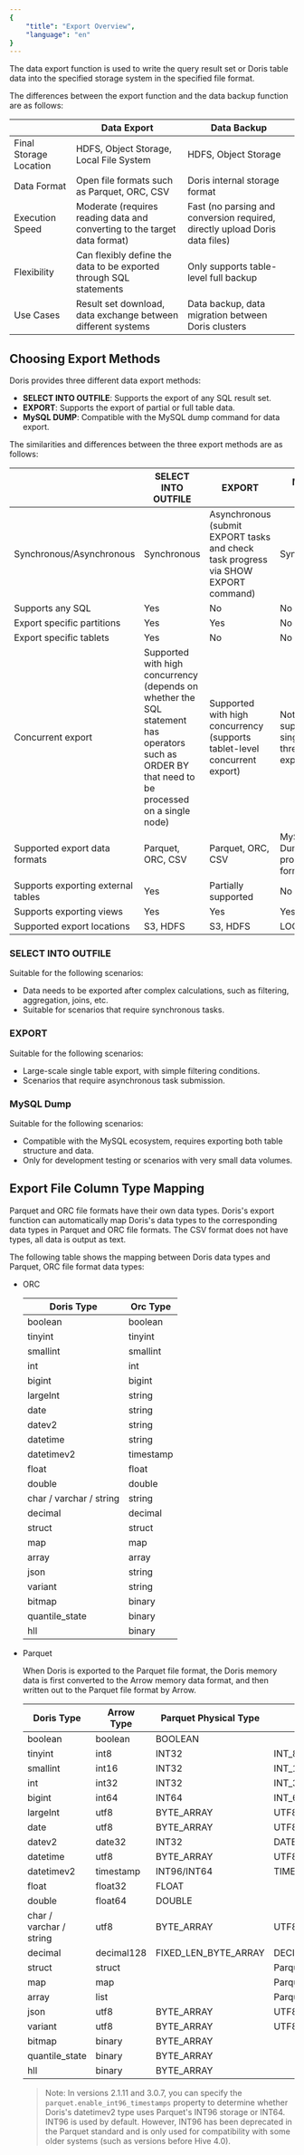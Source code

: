 ```yaml
---
{
    "title": "Export Overview",
    "language": "en"
}
---
```


The data export function is used to write the query result set or Doris table data into the specified storage system in the specified file format.

The differences between the export function and the data backup function are as follows:

| |Data Export|Data Backup|
| ----- | ----- | ----- |
|Final Storage Location|HDFS, Object Storage, Local File System|HDFS, Object Storage|
|Data Format|Open file formats such as Parquet, ORC, CSV|Doris internal storage format|
|Execution Speed|Moderate (requires reading data and converting to the target data format)|Fast (no parsing and conversion required, directly upload Doris data files)|
|Flexibility|Can flexibly define the data to be exported through SQL statements|Only supports table-level full backup|
|Use Cases|Result set download, data exchange between different systems|Data backup, data migration between Doris clusters|

## Choosing Export Methods

Doris provides three different data export methods:

* **SELECT INTO OUTFILE**: Supports the export of any SQL result set.
* **EXPORT**: Supports the export of partial or full table data.
* **MySQL DUMP**: Compatible with the MySQL dump command for data export.

The similarities and differences between the three export methods are as follows:

| |SELECT INTO OUTFILE|EXPORT|MySQL DUMP|
| ----- | ----- | ----- | ----- |
|Synchronous/Asynchronous|Synchronous|Asynchronous (submit EXPORT tasks and check task progress via SHOW EXPORT command)|Synchronous|
|Supports any SQL|Yes|No|No|
|Export specific partitions|Yes|Yes|No|
|Export specific tablets|Yes|No|No|
|Concurrent export|Supported with high concurrency (depends on whether the SQL statement has operators such as ORDER BY that need to be processed on a single node)|Supported with high concurrency (supports tablet-level concurrent export)|Not supported, single-threaded export only|
|Supported export data formats|Parquet, ORC, CSV|Parquet, ORC, CSV|MySQL Dump proprietary format|
|Supports exporting external tables|Yes|Partially supported|No|
|Supports exporting views|Yes|Yes|Yes|
|Supported export locations|S3, HDFS|S3, HDFS|LOCAL|

### SELECT INTO OUTFILE

Suitable for the following scenarios:

* Data needs to be exported after complex calculations, such as filtering, aggregation, joins, etc.
* Suitable for scenarios that require synchronous tasks.

### EXPORT

Suitable for the following scenarios:

* Large-scale single table export, with simple filtering conditions.
* Scenarios that require asynchronous task submission.

### MySQL Dump

Suitable for the following scenarios:

* Compatible with the MySQL ecosystem, requires exporting both table structure and data.
* Only for development testing or scenarios with very small data volumes.

## Export File Column Type Mapping

Parquet and ORC file formats have their own data types. Doris's export function can automatically map Doris's data types to the corresponding data types in Parquet and ORC file formats. The CSV format does not have types, all data is output as text.

The following table shows the mapping between Doris data types and Parquet, ORC file format data types:

- ORC

    | Doris Type | Orc Type |
    | ---------- | -------- |
    | boolean    | boolean |
    | tinyint    | tinyint |
    | smallint   | smallint |
    | int        | int |
    | bigint     | bigint |
    | largeInt   | string |
    | date       | string |
    | datev2     | string |
    | datetime   | string |
    | datetimev2 | timestamp |
    | float      | float |
    | double     | double |
    | char / varchar / string| string |
    | decimal    | decimal |
    | struct     | struct |
    | map        | map |
    | array      | array |
    | json       | string |
    | variant    | string |
    | bitmap     | binary |
    | quantile_state| binary |
    | hll        | binary |

- Parquet

    When Doris is exported to the Parquet file format, the Doris memory data is first converted to the Arrow memory data format, and then written out to the Parquet file format by Arrow.

    | Doris Type | Arrow Type | Parquet Physical Type | Parquet Logical Type |
    | ---------- | ---------- | -------- | ------- |
    | boolean    | boolean | BOOLEAN | |
    | tinyint    | int8 | INT32 | INT_8 |
    | smallint   | int16 | INT32 | INT_16 |
    | int        | int32 | INT32 | INT_32 |
    | bigint     | int64 | INT64 | INT_64 |
    | largeInt   | utf8 | BYTE_ARRAY | UTF8 |
    | date       | utf8 | BYTE_ARRAY | UTF8 |
    | datev2     | date32 | INT32 | DATE |
    | datetime   | utf8 | BYTE_ARRAY | UTF8 |
    | datetimev2 | timestamp | INT96/INT64 | TIMESTAMP(MICROS/MILLIS/SECONDS) |
    | float      | float32 | FLOAT | |
    | double     | float64 | DOUBLE | |
    | char / varchar / string| utf8 | BYTE_ARRAY | UTF8 |
    | decimal    | decimal128 | FIXED_LEN_BYTE_ARRAY | DECIMAL(scale, precision) |
    | struct     | struct |  | Parquet Group |
    | map        | map | | Parquet Map |
    | array      | list | | Parquet List |
    | json       | utf8 | BYTE_ARRAY | UTF8 |
    | variant    | utf8 | BYTE_ARRAY | UTF8 |
    | bitmap     | binary | BYTE_ARRAY | |
    | quantile_state| binary | BYTE_ARRAY | |
    | hll        | binary | BYTE_ARRAY | |

    > Note: In versions 2.1.11 and 3.0.7, you can specify the `parquet.enable_int96_timestamps` property to determine whether Doris's datetimev2 type uses Parquet's INT96 storage or INT64. INT96 is used by default. However, INT96 has been deprecated in the Parquet standard and is only used for compatibility with some older systems (such as versions before Hive 4.0).
